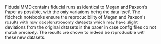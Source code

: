 FiducialMMD contains fiducial runs as identical to Megan and Paxson's Paper as possible, with the only variations being the data itself. The fidcheck notebooks ensure the reproducibility of Megan and Paxson's results with new deeplenstronomy datasets which may have slight deviations from the original datasets in the paper in case config files do not match precisely. The results are shown to indeed be reproducible with these new datasets.
